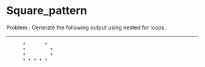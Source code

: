 # Square_pattern

Problem : Generate the following output using nested for loops.


*       * * * * *
	      *       *
	      *  	    *
	      *     	*
	      * * * * *
